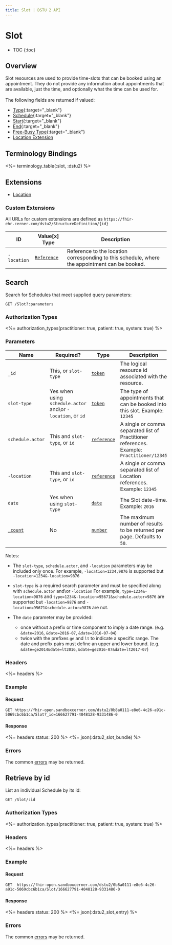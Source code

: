 ```yaml
---
title: Slot | DSTU 2 API
---
```


# Slot

* TOC
{:toc}

## Overview

Slot resources are used to provide time-slots that can be booked using an appointment. They do not provide any information about appointments that are available, just the time, and optionally what the time can be used for.
<br/><br/>
The following fields are returned if valued:

* [Type](http://hl7.org/fhir/DSTU2/slot-definitions.html#Slot.type){:target="_blank"}
* [Schedule](http://hl7.org/fhir/DSTU2/slot-definitions.html#Slot.schedule){:target="_blank"}
* [Start](http://hl7.org/fhir/DSTU2/slot-definitions.html#Slot.start){:target="_blank"}
* [End](http://hl7.org/fhir/DSTU2/slot-definitions.html#Slot.end){:target="_blank"}
* [Free-Busy Type](http://hl7.org/fhir/DSTU2/slot-definitions.html#Slot.freeBusyType){:target="_blank"}
* [Location Extension](#extensions)

## Terminology Bindings

<%= terminology_table(:slot, :dstu2) %>

## Extensions

* [Location]

### Custom Extensions

All URLs for custom extensions are defined as `https://fhir-ehr.cerner.com/dstu2/StructureDefinition/{id}`

ID             | Value\[x] Type    | Description
---------------|-------------------|----------------------------------------------------------------------------------
`-location`      | [`Reference`]          | Reference to the location corresponding to this schedule, where the appointment can be booked.

## Search

Search for Schedules that meet supplied query parameters:

    GET /Slot?:parameters

### Authorization Types

<%= authorization_types(practitioner: true, patient: true, system: true) %>

### Parameters

 Name             | Required?                                                   | Type           | Description
------------------|-------------------------------------------------------------|----------------|------------------------------------------------------------------------------------
`_id`             | This, or `slot-type`                                             | [`token`]      | The logical resource id associated with the resource.
`slot-type`       | Yes when using `schedule.actor` and\or `-location`, or `id`  | [`token`]      | The type of appointments that can be booked into this slot. Example: `12345`
`schedule.actor`  | This and `slot-type`, or `id`                                    | [`reference`]  | A single or comma separated list of Practitioner references. Example: `Practitioner/12345`
`-location`       | This and `slot-type`, or `id`                                    | [`reference`]  | A single or comma separated list of Location references. Example: `12345`
`date`            | Yes when using `slot-type`                                       | [`date`]       | The Slot date-time. Example: `2016`
[`_count`]        | No                                                          | [`number`]     | The maximum number of results to be returned per page. Defaults to `50`.

Notes:   

- The `slot-type`, `schedule.actor`, and `-location` parameters may be included only once.
  For example, `-location=1234,9876` is supported but `-location=1234&-location=9876`
- `slot-type` is a required search parameter and must be specified along with `schedule.actor` and\or `-location`
  For example, `type=1234&-location=9876` and `type=1234&-location=95671&schedule.actor=9876` are supported but `-location=9876` and `-location=95671&schedule.actor=9876` are not.

- The `date` parameter may be provided:  
  - once without a prefix or time component to imply a date range. (e.g. `&date=2016`, `&date=2016-07`, `&date=2016-07-04`) 
  - twice with the prefixes `ge` and `lt` to indicate a specific range. The date and prefix pairs must define
    an upper and lower bound. (e.g. `&date=ge2014&date=lt2016`, `&date=ge2016-07&date=lt2017-07`)   


### Headers

 <%= headers %>

### Example

#### Request

    GET https://fhir-open.sandboxcerner.com/dstu2/0b8a0111-e8e6-4c26-a91c-5069cbc6b1ca/Slot?_id=166627791-4048128-9331486-0

#### Response
<%= headers status: 200 %>
<%= json(:dstu2_slot_bundle) %>

### Errors

The common [errors] may be returned.

## Retrieve by id

List an individual Schedule by its id:

    GET /Slot/:id

### Authorization Types

<%= authorization_types(practitioner: true, patient: true, system: true) %>

### Headers

<%= headers %>

### Example

#### Request

    GET  https://fhir-open.sandboxcerner.com/dstu2/0b8a0111-e8e6-4c26-a91c-5069cbc6b1ca/Slot/166627791-4048128-9331486-0

#### Response

<%= headers status: 200 %>
<%= json(:dstu2_slot_entry) %>

### Errors

The common [errors] may be returned.


[`reference`]: http://hl7.org/fhir/DSTU2/search.html#reference
[`token`]: http://hl7.org/fhir/DSTU2/search.html#token
[`date`]: http://hl7.org/fhir/DSTU2/search.html#date
[`number`]: http://hl7.org/fhir/DSTU2/search.html#number
[`_count`]: http://hl7.org/fhir/DSTU2/search.html#count
[`string`]: http://hl7.org/fhir/DSTU2/datatypes.html#string
[`CodeableConcept`]: http://hl7.org/fhir/DSTU2/datatypes.html#codeableconcept
[errors]: ../../#client-errors
[Location]: #custom-extensions
